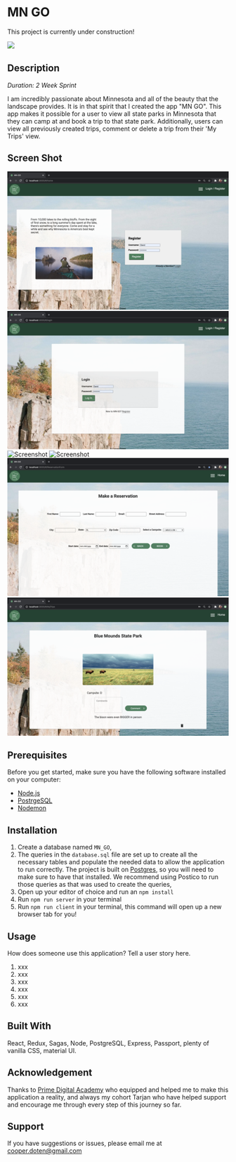 # MN GO

This project is currently under construction!

![](https://media1.giphy.com/media/26ybvJNaZZKpPONEc/giphy.gif)

## Description

_Duration: 2 Week Sprint_

I am incredibly passionate about Minnesota and all of the beauty that the landscape provides. It is in that spirit that I created the app "MN GO". This app makes it possible for a user to view all state parks in Minnesota that they can camp at and book a trip to that state park. Additionally, users can view all previously created trips, comment or delete a trip from their 'My Trips' view. 


## Screen Shot


![Screenshot](public/images/registrationPage.png?raw=true)
![Screenshot](public/images/loginPage.png?raw=true)
![Screenshot](public/images/homepage.png?raw=true)
![Screenshot](public/images/detailsPage.png?raw=true)
![Screenshot](public/images/reservationForm.png?raw=true)
![Screenshot](public/images/myTripsPage.png?raw=true)
## Prerequisites

Before you get started, make sure you have the following software installed on your computer:

- [Node.js](https://nodejs.org/en/)
- [PostrgeSQL](https://www.postgresql.org/)
- [Nodemon](https://nodemon.io/)


## Installation

1. Create a database named `MN_GO`,
2. The queries in the `database.sql` file are set up to create all the necessary tables and populate the needed data to allow the application to run correctly. The project is built on [Postgres](https://www.postgresql.org/download/), so you will need to make sure to have that installed. We recommend using Postico to run those queries as that was used to create the queries, 
3. Open up your editor of choice and run an `npm install`
4. Run `npm run server` in your terminal
5. Run `npm run client` in your terminal, this command will open up a new browser tab for you!

## Usage
How does someone use this application? Tell a user story here.

1. xxx
2. xxx
3. xxx
4. xxx
5. xxx
6. xxx


## Built With

React, Redux, Sagas, Node, PostgreSQL, Express, Passport, plenty of vanilla CSS, material UI.


## Acknowledgement
Thanks to [Prime Digital Academy](www.primeacademy.io) who equipped and helped me to make this application a reality, and always my cohort Tarjan who have helped support and encourage me through every step of this journey so far.

## Support
If you have suggestions or issues, please email me at cooper.doten@gmail.com




